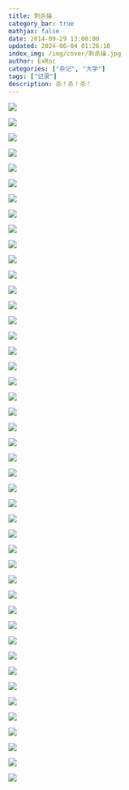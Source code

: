 ```yaml
---
title: 刺杀操
category_bar: true
mathjax: false
date: 2014-09-29 13:08:00
updated: 2024-06-04 01:26:10
index_img: /img/cover/刺杀操.jpg
author: ExRoc
categories: ["杂记", "大学"]
tags: ["记录"]
description: 杀！杀！杀！
---
```


![](/img/刺杀操/01.jpg)

![](/img/刺杀操/02.jpg)

![](/img/刺杀操/03.jpg)

![](/img/刺杀操/04.jpg)

![](/img/刺杀操/05.jpg)

![](/img/刺杀操/06.jpg)

![](/img/刺杀操/07.jpg)

![](/img/刺杀操/08.jpg)

![](/img/刺杀操/09.jpg)

![](/img/刺杀操/10.jpg)

![](/img/刺杀操/11.jpg)

![](/img/刺杀操/12.jpg)

![](/img/刺杀操/13.jpg)

![](/img/刺杀操/14.jpg)

![](/img/刺杀操/15.jpg)

![](/img/刺杀操/16.jpg)

![](/img/刺杀操/17.jpg)

![](/img/刺杀操/18.jpg)

![](/img/刺杀操/19.jpg)

![](/img/刺杀操/20.jpg)

![](/img/刺杀操/21.jpg)

![](/img/刺杀操/22.jpg)

![](/img/刺杀操/23.jpg)

![](/img/刺杀操/24.jpg)

![](/img/刺杀操/25.jpg)

![](/img/刺杀操/26.jpg)

![](/img/刺杀操/27.jpg)

![](/img/刺杀操/28.jpg)

![](/img/刺杀操/29.jpg)

![](/img/刺杀操/30.jpg)

![](/img/刺杀操/31.jpg)

![](/img/刺杀操/32.jpg)

![](/img/刺杀操/33.jpg)

![](/img/刺杀操/34.jpg)

![](/img/刺杀操/35.jpg)

![](/img/刺杀操/36.jpg)

![](/img/刺杀操/37.jpg)

![](/img/刺杀操/38.jpg)

![](/img/刺杀操/39.jpg)

![](/img/刺杀操/40.jpg)

![](/img/刺杀操/41.jpg)

![](/img/刺杀操/42.jpg)

![](/img/刺杀操/43.jpg)

![](/img/刺杀操/44.jpg)

![](/img/刺杀操/45.jpg)